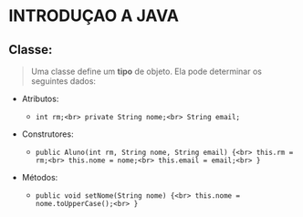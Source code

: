 # INTRODUÇAO A JAVA

## Classe:

> Uma classe define um **tipo** de objeto. Ela pode determinar os seguintes dados:
- Atributos:
  - `int rm;<br>
      private String nome;<br>
      String email;`

- Construtores:
  - `public Aluno(int rm, String nome, String email) {<br>
        this.rm = rm;<br>
        this.nome = nome;<br>
        this.email = email;<br>
    }`

- Métodos:
  - `public void setNome(String nome) {<br>
        this.nome = nome.toUpperCase();<br>
    }`